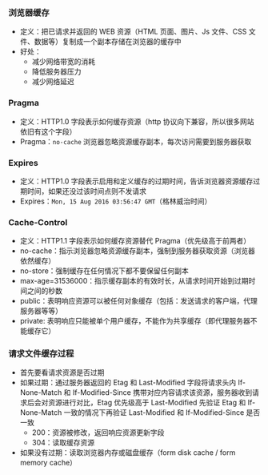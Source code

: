 ### 浏览器缓存

- 定义：把已请求并返回的 WEB 资源（HTML 页面、图片、Js 文件、CSS 文件、数据等）复制成一个副本存储在浏览器的缓存中
- 好处：
  - 减少网络带宽的消耗
  - 降低服务器压力
  - 减少网络延迟

### Pragma

- 定义：HTTP1.0 字段表示如何缓存资源（http 协议向下兼容，所以很多网站依旧有这个字段）
- Pragma：`no-cache` 浏览器忽略资源缓存副本，每次访问需要到服务器获取

### Expires

- 定义：HTTP1.0 字段表示启用和定义缓存的过期时间，告诉浏览器资源缓存过期时间，如果还没过该时间点则不发请求
- Expires：`Mon, 15 Aug 2016 03:56:47 GMT`（格林威治时间）

### Cache-Control

- 定义：HTTP1.1 字段表示如何缓存资源替代 Pragma（优先级高于前两者）
- no-cache：指示浏览器忽略资源缓存副本，强制到服务器获取资源（浏览器依然缓存）
- no-store：强制缓存在任何情况下都不要保留任何副本
- max-age=31536000：指示缓存副本的有效时长，从请求时间开始到过期时间之间的秒数
- public：表明响应资源可以被任何对象缓存（包括：发送请求的客户端，代理服务器等等）
- private: 表明响应只能被单个用户缓存，不能作为共享缓存（即代理服务器不能缓存它）

### 请求文件缓存过程

- 首先要看请求资源是否过期
- 如果过期：通过服务器返回的 Etag 和 Last-Modified 字段将请求头内 If-None-Match 和 If-Modified-Since 携带对应内容请求该资源，服务器收到请求后会对资源进行对比，Etag 优先级高于 Last-Modified 先验证 Etag 和 If-None-Match 一致的情况下再验证 Last-Modified 和 If-Modified-Since 是否一致
  - 200：资源被修改，返回响应资源更新字段
  - 304：读取缓存资源
- 如果没有过期：读取浏览器内存或磁盘缓存（form disk cache / form memory cache）
